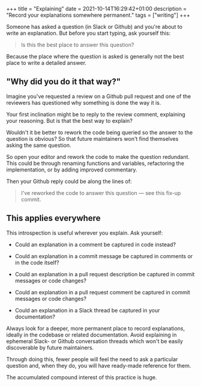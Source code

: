 +++
title = "Explaining"
date = 2021-10-14T16:29:42+01:00
description = "Record your explanations somewhere permanent."
tags = ["writing"]
+++

<!-- INTRODUCTION -->

Someone has asked a question (in Slack or Github) and you're about to write an
explanation. But before you start typing, ask yourself this:

> Is this the best place to answer this question?

Because the place where the question is asked is generally not the best place to
write a detailed answer.

## "Why did you do it that way?"

Imagine you've requested a review on a Github pull request and one of the
reviewers has questioned why something is done the way it is.

Your first inclination might be to reply to the review comment, explaining your
reasoning. But is that the best way to explain?

Wouldn't it be better to rework the code being queried so the answer to the
question is obvious? So that future maintainers won't find themselves asking the
same question.

So open your editor and rework the code to make the question redundant. This
could be through renaming functions and variables, refactoring the
implementation, or by adding improved commentary.

Then your Github reply could be along the lines of:

> I've reworked the code to answer this question — see this fix-up commit.

## This applies everywhere

This introspection is useful wherever you explain. Ask yourself:

- Could an explanation in a comment be captured in code instead?

- Could an explanation in a commit message be captured in comments or in the
  code itself?

- Could an explanation in a pull request description be captured in commit
  messages or code changes?

- Could an explanation in a pull request comment be captured in commit messages
  or code changes?

- Could an explanation in a Slack thread be captured in your documentation?

Always look for a deeper, more permanent place to record explanations, ideally
in the codebase or related documentation. Avoid explaining in ephemeral Slack-
or Github conversation threads which won't be easily discoverable by future
maintainers.

Through doing this, fewer people will feel the need to ask a particular question
and, when they do, you will have ready-made reference for them.

The accumulated compound interest of this practice is huge.
